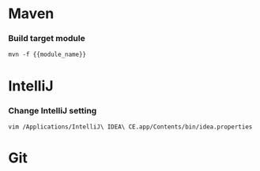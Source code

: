 # Maven

### Build target module
```
mvn -f {{module_name}}
```

# IntelliJ

### Change IntelliJ setting
```
vim /Applications/IntelliJ\ IDEA\ CE.app/Contents/bin/idea.properties
```

# Git
